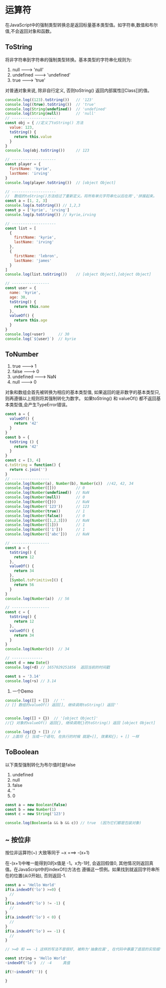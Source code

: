 # 运算符

  在JavaScript中的强制类型转换总是返回标量基本类型值。如字符串,数值和布尔值,不会返回对象和函数。

## ToString

  将非字符串到字符串的强制类型转换。基本类型的字符串化规则为:
1. null ---> 'null'
2. undefined ---> 'undefined'
3. true ---> 'true'

  对普通对象来说, 除非自行定义, 否则toString() 返回内部属性[[Class]]的值。

```js
console.log((123).toString())   // '123'
console.log((true).toString())  // 'true'
console.log(String(undefined))  // 'undefined'
console.log(String(null))       // 'null'
// --------------------
const obj = { //定义了toString() 方法
  value: 123,
  toString() {
    return this.value
  }
}
console.log(obj.toString())     // 123

// --------------------
const player = {
  firstName: 'kyrie',
  lastName: 'irving'
}
console.log(player.toString())  // [object Object]

// --------------------
//  数组的toString()方法经过了重新定义。将所有单元字符串化以后在用','拼接起来。
const a = [1, 2, 3]
console.log(a.toString()) // 1,2,3
const p = ['kyrie', 'irving']
console.log(p.toString()) // kyrie,irving

// --------------------
const list = [
  {
    firstName: 'kyrie',
    lastName: 'irving'
  },
  {
    firstName: 'lebron',
    lastName: 'james'
  }
]
console.log(list.toString())    // [object Object],[object Object]

// -----------------
const user = {
  name: 'kyrie',
  age: 30,
  toString() {
    return this.name
  },
  valueOf() {
    return this.age
  }
}
console.log(+user)      // 30
console.log(`${user}`)  // kyrie
```

## ToNumber

1. true      ---> 1
2. false     ---> 0
3. undefined ---> NaN
4. null      ---> 0

  对象和数组会首先被转换为相应的基本类型值, 如果返回的是非数字的基本类型只,则再遵循以上规则将其强制转化为数字。
  如果toString() 和 valueOf() 都不返回基本类型值,会产生TypeError错误。
```js
const a = {
  valueOf() {
    return '42'
  }
}
const b = {
  toString () {
    return '42'
  }
}
const c = [3, 4]
c.toString = function() {
  return c.join('')
}
// -----------------
console.log(Number(a), Number(b), Number(c))  //42, 42, 34
console.log(Number([]))         // 0
console.log(Number(undefined))  // NaN
console.log(Number(null))       // 0
console.log(Number({}))         // NaN
console.log(Number('123'))      // 123
console.log(Number(true))       // 1
console.log(Number(false))      // 0
console.log(Number([1,2,3]))    // NaN
console.log(Number([1]))        // 1
console.log(Number(['1']))      // 1
console.log(Number(['abc']))    // NaN

// -----------------
const a = {
  toString() {
    return 12
  },
  valueOf() {
    return 34
  },
  [Symbol.toPrimitive]() {
    return 56
  }
}
console.log(Number(a))  // 56

// -----------------
const c = {
  toString() {
    return 12
  },
  valueOf() {
    return 34
  }
}
console.log(Number(c))  // 34

// --------------
const d = new Date()
console.log(+d) // 1657029251856  返回当前的时间戳

const s = '3.14'
console.log(+s) // 3.14
```
1. 一个Demo

```js
console.log([] + [])  // ''
// [] 数组的valueOf() 返回[], 继续调用toString() 返回'' 


console.log([] + {})  // '[object Object]'
//{} 对象的valueOf() 返回{}, 继续调用{}的toString() 返回 [object Object]

console.log({} + []) // 0
// 上面将 {} 当成一个语句, 在执行的时候 就是+[], 效果和{}; + [] 一样
```

## ToBoolean

  以下类型强制转化为布尔值时是false
1. undefined
2. null
3. false
4. ''
5. 0

```js
const a = new Boolean(false)
const b = new Number(1)
const c = new String('123')

console.log(Boolean(a && b && c)) // true  (因为它们都是包装对象)
```
## ~ 按位非

  按位非运算符(~) 大致等同于 ~x ===> -(x+1)

  在-(x+1)中唯一能得到0的x值是 -1。x为-1时, 会返回假值0, 其他情况则返回真值。在JavaScript中的indexOf()方法也
  遵循这一惯例。如果找到就返回字符串所在的位置(从0开始), 否则返回-1.
```js
const a = 'Hello World'
if(a.indexOf('lo') >=0) {
  //
}
if(a.indexOf('lo') != -1) {
  //
}
if(a.indexOf('lo') < 0) {
  // 
}
if(a.indexOf('lo') == -1) {
  //
}

// >=0 和 == -1 这样的写法不是很好, 被称为'抽象捡漏', 在代码中暴露了底层的实现细节。
```
```js
const string = 'Hello World'
~indexOf('lo')  // -4     真值

if(!~indexOf('')) {

}
```

